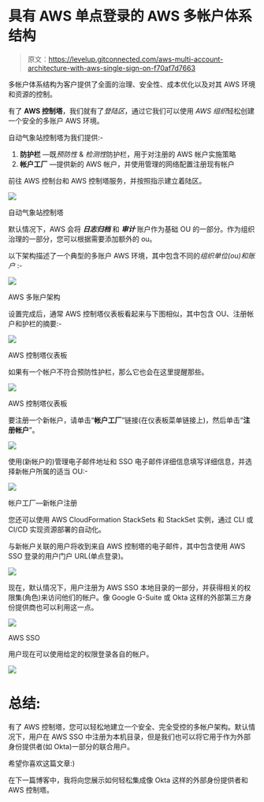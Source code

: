 # 具有 AWS 单点登录的 AWS 多帐户体系结构

> 原文：<https://levelup.gitconnected.com/aws-multi-account-architecture-with-aws-single-sign-on-f70af7d7663>

多帐户体系结构为客户提供了全面的治理、安全性、成本优化以及对其 AWS 环境和资源的控制。

有了 **AWS 控制塔**，我们就有了*登陆区*，通过它我们可以使用 *AWS 组织*轻松创建一个安全的多账户 AWS 环境。

自动气象站控制塔为我们提供:-

1.  **防护栏** —既*预防性* & *检测性*防护栏，用于对注册的 AWS 帐户实施策略
2.  **帐户工厂** —提供新的 AWS 帐户，并使用管理的网络配置注册现有帐户

前往 AWS 控制台和 AWS 控制塔服务，并按照指示建立着陆区。

![](img/97130aa94cc8c54cd76ddfa11908ab9d.png)

自动气象站控制塔

默认情况下，AWS 会将 ***日志归档*** 和 ***审计*** 账户作为基础 OU 的一部分。作为组织治理的一部分，您可以根据需要添加额外的 ou。

以下架构描述了一个典型的多账户 AWS 环境，其中包含不同的*组织单位(ou)和账户* :-

![](img/f7d6a27b375bfd2eb02b4751162ae4dc.png)

AWS 多账户架构

设置完成后，通常 AWS 控制塔仪表板看起来与下图相似，其中包含 OU、注册帐户和护栏的摘要:-

![](img/bb0bbd9b81cad32be6ab89ea229f56b8.png)

AWS 控制塔仪表板

如果有一个帐户不符合预防性护栏，那么它也会在这里提醒那些。

![](img/0cccbafa83623645c5e547d34bfab077.png)

AWS 控制塔仪表板

要注册一个新帐户，请单击“**帐户工厂**”链接(在仪表板菜单链接上)，然后单击“**注册帐户**”。

![](img/bc3d833bdfc2ed566d4436d487f3770f.png)

使用(新帐户的)管理电子邮件地址和 SSO 电子邮件详细信息填写详细信息，并选择新帐户所属的适当 OU:-

![](img/a8738c41805c94e60218f8a063f8c362.png)

帐户工厂—新帐户注册

您还可以使用 AWS CloudFormation StackSets 和 StackSet 实例，通过 CLI 或 CI/CD 实现资源部署的自动化。

与新帐户关联的用户将收到来自 AWS 控制塔的电子邮件，其中包含使用 AWS SSO 登录的用户门户 URL(单点登录)。

![](img/b5931e3855d1c8510d2417252d59344c.png)

现在，默认情况下，用户注册为 AWS SSO 本地目录的一部分，并获得相关的权限集(角色)来访问他们的帐户。像 Google G-Suite 或 Okta 这样的外部第三方身份提供商也可以利用这一点。

![](img/93f09f70fbcce353ab122f9e258bf58f.png)

AWS SSO

用户现在可以使用给定的权限登录各自的帐户。

![](img/481ab1f2a67475ff31ff2833a668cb25.png)

# 总结:

有了 AWS 控制塔，您可以轻松地建立一个安全、完全受控的多帐户架构。默认情况下，用户在 AWS SSO 中注册为本机目录，但是我们也可以将它用于作为外部身份提供者(如 Okta)一部分的联合用户。

希望你喜欢这篇文章:)

在下一篇博客中，我将向您展示如何轻松集成像 Okta 这样的外部身份提供者和 AWS 控制塔。